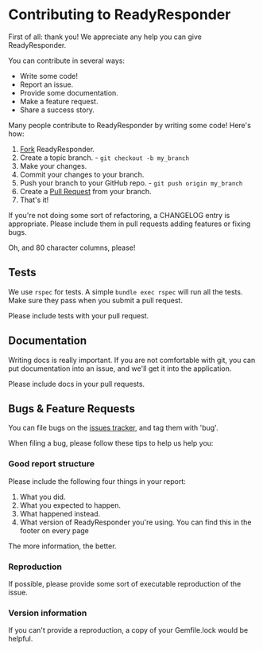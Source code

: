 Contributing to ReadyResponder
======================

First of all: thank you! We appreciate any help you can give ReadyResponder.

You can contribute in several ways:

* Write some code!
* Report an issue.
* Provide some documentation.
* Make a feature request.
* Share a success story.

Many people contribute to ReadyResponder by writing some code! Here's how:

1. [Fork](https://help.github.com/articles/fork-a-repo) ReadyResponder.
2. Create a topic branch. - `git checkout -b my_branch`
3. Make your changes.
4. Commit your changes to your branch.
3. Push your branch to your GitHub repo. - `git push origin my_branch`
4. Create a [Pull Request](http://help.github.com/pull-requests/) from
   your branch.
5. That's it!

If you're not doing some sort of refactoring, a CHANGELOG entry is appropriate.
Please include them in pull requests adding features or fixing bugs.

Oh, and 80 character columns, please!

Tests
-----

We use `rspec` for tests. A simple `bundle exec rspec` will run all the tests. 
Make sure they pass when you submit a pull request.

Please include tests with your pull request.

Documentation
-------------

Writing docs is really important. If you are not comfortable with git, you can put documentation into an issue, and we'll get it into the application.

Please include docs in your pull requests.

Bugs & Feature Requests
-----------------------

You can file bugs on the [issues tracker](https://github.com/ReadyResponder/ReadyResponder/issues), and tag them with 'bug'.

When filing a bug, please follow these tips to help us help you:

### Good report structure

Please include the following four things in your report:

1. What you did.
2. What you expected to happen.
3. What happened instead.
4. What version of ReadyResponder you're using. You can find this in the footer on
   every page

The more information, the better.

### Reproduction

If possible, please provide some sort of executable reproduction of the
issue.

### Version information

If you can't provide a reproduction, a copy of your Gemfile.lock would be helpful.

